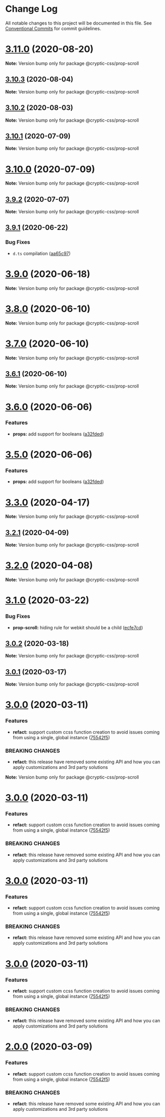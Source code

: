 # Change Log

All notable changes to this project will be documented in this file.
See [Conventional Commits](https://conventionalcommits.org) for commit guidelines.

# [3.11.0](https://github.com/wintercounter/ccss/compare/v3.10.3...v3.11.0) (2020-08-20)

**Note:** Version bump only for package @cryptic-css/prop-scroll





## [3.10.3](https://github.com/wintercounter/ccss/compare/v3.10.2...v3.10.3) (2020-08-04)

**Note:** Version bump only for package @cryptic-css/prop-scroll





## [3.10.2](https://github.com/wintercounter/ccss/compare/v3.10.1...v3.10.2) (2020-08-03)

**Note:** Version bump only for package @cryptic-css/prop-scroll





## [3.10.1](https://github.com/wintercounter/ccss/compare/v3.10.0...v3.10.1) (2020-07-09)

**Note:** Version bump only for package @cryptic-css/prop-scroll





# [3.10.0](https://github.com/wintercounter/ccss/compare/v3.9.2...v3.10.0) (2020-07-09)

**Note:** Version bump only for package @cryptic-css/prop-scroll





## [3.9.2](https://github.com/wintercounter/ccss/compare/v3.9.1...v3.9.2) (2020-07-07)

**Note:** Version bump only for package @cryptic-css/prop-scroll





## [3.9.1](https://github.com/wintercounter/ccss/compare/v3.9.0...v3.9.1) (2020-06-22)


### Bug Fixes

* `d.ts` compilation ([aa65c97](https://github.com/wintercounter/ccss/commit/aa65c97d696af73f0611c4814a62bcae3401990c))





# [3.9.0](https://github.com/wintercounter/ccss/compare/v3.8.0...v3.9.0) (2020-06-18)

**Note:** Version bump only for package @cryptic-css/prop-scroll





# [3.8.0](https://github.com/wintercounter/ccss/compare/v3.7.0...v3.8.0) (2020-06-10)

**Note:** Version bump only for package @cryptic-css/prop-scroll





# [3.7.0](https://github.com/wintercounter/ccss/compare/v3.6.1...v3.7.0) (2020-06-10)

**Note:** Version bump only for package @cryptic-css/prop-scroll





## [3.6.1](https://github.com/wintercounter/ccss/compare/v3.6.0...v3.6.1) (2020-06-10)

**Note:** Version bump only for package @cryptic-css/prop-scroll





# [3.6.0](https://github.com/wintercounter/ccss/compare/v3.4.0...v3.6.0) (2020-06-06)


### Features

* **props:** add support for booleans ([a32fded](https://github.com/wintercounter/ccss/commit/a32fded31d2847b3a5edd94ed9e409e111c838e8))






# [3.5.0](https://github.com/wintercounter/ccss/compare/v3.3.0...v3.5.0) (2020-06-06)


### Features

* **props:** add support for booleans ([a32fded](https://github.com/wintercounter/ccss/commit/a32fded31d2847b3a5edd94ed9e409e111c838e8))





# [3.3.0](https://github.com/wintercounter/ccss/compare/v3.2.1...v3.3.0) (2020-04-17)

**Note:** Version bump only for package @cryptic-css/prop-scroll





## [3.2.1](https://github.com/wintercounter/ccss/compare/v3.2.0...v3.2.1) (2020-04-09)

**Note:** Version bump only for package @cryptic-css/prop-scroll





# [3.2.0](https://github.com/wintercounter/ccss/compare/v3.1.0...v3.2.0) (2020-04-08)

**Note:** Version bump only for package @cryptic-css/prop-scroll






# [3.1.0](https://github.com/wintercounter/ccss/compare/v3.0.2...v3.1.0) (2020-03-22)


### Bug Fixes

* **prop-scroll:** hiding rule for webkit should be a child ([ecfe7cd](https://github.com/wintercounter/ccss/commit/ecfe7cd6fb0f0d89819eb741e63bad692280a666))





## [3.0.2](https://github.com/wintercounter/ccss/compare/v3.0.1...v3.0.2) (2020-03-18)

**Note:** Version bump only for package @cryptic-css/prop-scroll





## [3.0.1](https://github.com/wintercounter/ccss/compare/v3.0.0...v3.0.1) (2020-03-17)

**Note:** Version bump only for package @cryptic-css/prop-scroll





# [3.0.0](https://github.com/wintercounter/ccss/compare/v1.0.1...v3.0.0) (2020-03-11)


### Features

* **refact:** support custom ccss function creation to avoid issues coming from using a single, global instance ([75542f5](https://github.com/wintercounter/ccss/commit/75542f5d0bf8be04b1deefd2d70d2ec439f2a181))


### BREAKING CHANGES

* **refact:** this release have removed some existing API and how you can apply customizations and 3rd party solutions







**Note:** Version bump only for package @cryptic-css/prop-scroll





# [3.0.0](https://github.com/wintercounter/ccss/compare/v1.0.1...v3.0.0) (2020-03-11)


### Features

* **refact:** support custom ccss function creation to avoid issues coming from using a single, global instance ([75542f5](https://github.com/wintercounter/ccss/commit/75542f5d0bf8be04b1deefd2d70d2ec439f2a181))


### BREAKING CHANGES

* **refact:** this release have removed some existing API and how you can apply customizations and 3rd party solutions





# [3.0.0](https://github.com/wintercounter/ccss/compare/v1.0.1...v3.0.0) (2020-03-11)


### Features

* **refact:** support custom ccss function creation to avoid issues coming from using a single, global instance ([75542f5](https://github.com/wintercounter/ccss/commit/75542f5d0bf8be04b1deefd2d70d2ec439f2a181))


### BREAKING CHANGES

* **refact:** this release have removed some existing API and how you can apply customizations and 3rd party solutions





# [3.0.0](https://github.com/wintercounter/ccss/compare/v1.0.1...v3.0.0) (2020-03-11)


### Features

* **refact:** support custom ccss function creation to avoid issues coming from using a single, global instance ([75542f5](https://github.com/wintercounter/ccss/commit/75542f5d0bf8be04b1deefd2d70d2ec439f2a181))


### BREAKING CHANGES

* **refact:** this release have removed some existing API and how you can apply customizations and 3rd party solutions





# [2.0.0](https://github.com/wintercounter/ccss/compare/v1.0.0...v2.0.0) (2020-03-09)


### Features

* **refact:** support custom ccss function creation to avoid issues coming from using a single, global instance ([75542f5](https://github.com/wintercounter/ccss/commit/75542f5d0bf8be04b1deefd2d70d2ec439f2a181))


### BREAKING CHANGES

* **refact:** this release have removed some existing API and how you can apply customizations and 3rd party solutions
